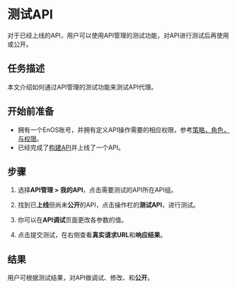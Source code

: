 # 测试API

对于已经上线的API，用户可以使用API管理的测试功能，对API进行测试后再使用或公开。

## 任务描述

本文介绍如何通过API管理的测试功能来测试API代理。


## 开始前准备

- 拥有一个EnOS账号，并拥有定义API操作需要的相应权限，参考[策略，角色，与权限](/docs/enos/zh_CN/latest/iam/concept/access_policy.html)。
- 已经完成了[构建API](creating_api)并上线了一个API。

## 步骤

1. 选择**API管理 > 我的API**，点击需要测试的API所在API组。

2. 找到已**上线**但尚未**公开**的API，点击操作栏的**测试API**，进行测试。

3. 你可以在**API调试**页面更改各参数的值。

4. 点击提交测试，在右侧查看**真实请求URL**和**响应结果**。

## 结果

用户可根据测试结果，对API做调试、修改、和**公开**。

